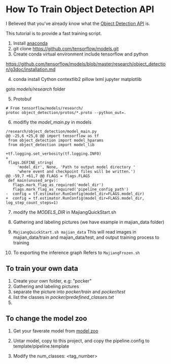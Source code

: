 

# How To Train Object Detection API

I Believed that you've already know what the [Object Detection API](https://github.com/tensorflow/models/tree/master/research/object_detection) is.

This tutorial is to provide a fast training script.

1. Install [anaconda](https://www.anaconda.com/)
2. git clone https://github.com/tensorflow/models.git
3. Create conda virtual environment include tensorflow and python

https://github.com/tensorflow/models/blob/master/research/object_detection/g3doc/installation.md

4. conda install Cython contextlib2 pillow lxml jupyter matplotlib

goto *models/research* folder

5. Protobuf
```
# From tensorflow/models/research/
protoc object_detection/protos/*.proto --python_out=.
```

6. modifly the *model_main.py* in models
```
/research/object_detection/model_main.py
@@ -25,6 +25,8 @@ import tensorflow as tf
 from object_detection import model_hparams
 from object_detection import model_lib
 
+tf.logging.set_verbosity(tf.logging.INFO)
+
 flags.DEFINE_string(
     'model_dir', None, 'Path to output model directory '
     'where event and checkpoint files will be written.')
@@ -59,7 +61,7 @@ FLAGS = flags.FLAGS
 def main(unused_argv):
   flags.mark_flag_as_required('model_dir')
   flags.mark_flag_as_required('pipeline_config_path')
-  config = tf.estimator.RunConfig(model_dir=FLAGS.model_dir)
+  config = tf.estimator.RunConfig(model_dir=FLAGS.model_dir, log_step_count_steps=1)
```

7. modify the *MODELS_DIR* in MajiangQuickStart.sh

8. Gathering and labeling pictures (we have example in majian_data folder)

9. `MajiangQuickStart.sh majian_data`
This will read images in majian_data/train and majian_data/test, and output training process to training

10. To exporting the inference graph
Refers to `MajiangFrozen.sh`

## To train your own data
1. Create your own folder, e.g: "pocker"
2. Gathering and labeling pictures
3. separate the picture into *pocker/train* and *pocker/test*
4. list the classes in *pocker/predefined_classes.txt*
5. 
## To change the model zoo
1. Get your faverate model from [model zoo](https://github.com/tensorflow/models/blob/master/research/object_detection/g3doc/detection_model_zoo.md)

2. Untar model, copy to this project, and copy the pipeline.config to template/pipeline.template
3. Modify the num_classes: <tag_number>